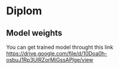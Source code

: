 # Diplom

## Model weights
You can get trained model throught this link https://drive.google.com/file/d/10Doa0h-osbuJ1Rp3UlRZorMiGssAPlge/view
